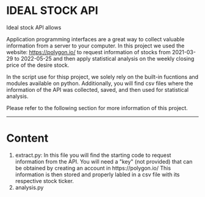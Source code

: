 # IDEAL STOCK API 

Ideal stock API allows 

Application programming interfaces are a great way to collect valuable information from a server to your computer. In this project we used the website: https://polygon.io/ to request information of stocks from 2021-03-29 to 2022-05-25 and then apply statistical analysis on the weekly closing price of the desire stock.

In the script use for thisp project, we solely rely on the built-in fucntions and modules available on python. Additionally, you will find csv files where the information of the API was collected, saved, and then used for statistical analysis. 

Please refer to the following section for more information of this project. 

<hr>

# Content
<ol>
<li>extract.py:<ahref="https://github.com/Bingbong0201/Ideal-stock-API/blob/main/extract.py"></a>
In this file you will find the starting code to request information from the API. You will need a "key" (not provided) that can be obtained by creating an account in https://polygon.io/
This information is then stored and properly labled in a csv file with its respective stock ticker. 
</li>
<li>analysis.py<ahref="https://github.com/Bingbong0201/Ideal-stock-API/blob/main/analysis.py"></a></li>
